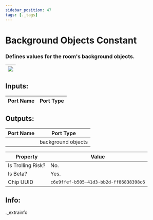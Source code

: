 ```yaml
---
sidebar_position: 47
tags: [._tags]
---
```


# Background Objects Constant


### Defines values for the room's background objects.

| ![](https://images-ext-2.discordapp.net/external/MPmIaQzlEPmgGWlgi-WxBBXt0Bjv_zWPkg1y1f_sy3s/https/www.recroomcircuits.com/image/circuit/absolute-value?width=206&height=108) |
|-----|

## Inputs:
| Port Name | Port Type |
|-----------|-----------|

## Outputs:
| Port Name | Port Type |
|-----------|-----------|
|  | background objects | 

| Property  | Value |
|-------------------|-----------|
| Is Trolling Risk? | No. |
| Is Beta? | Yes. |
| Chip UUID | `c6e9ffef-b505-41d3-bb2d-ff86838398c6` |

## Info:
._extrainfo
